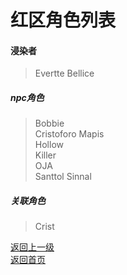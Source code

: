 # 红区角色列表  
#### 浸染者
> Evertte Bellice  
  
##### npc角色
> Bobbie  
> Cristoforo Mapis  
> Hollow  
> Killer  
> OJA  
> Santtol Sinnal  
  
  
##### 关联角色
> Crist  
 
[返回上一级](https://drrlw.github.io/%E8%A7%92%E8%89%B2)   
[返回首页](https://drrlw.github.io/index/)
